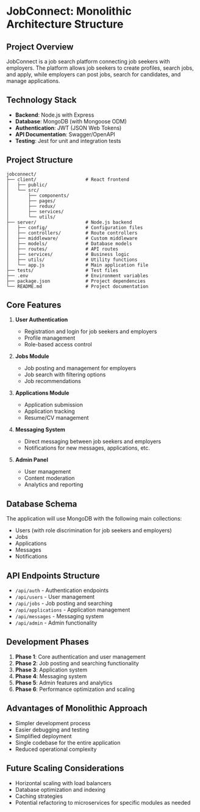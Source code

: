 # JobConnect: Monolithic Architecture Structure

## Project Overview

JobConnect is a job search platform connecting job seekers with employers. The platform allows job seekers to create profiles, search jobs, and apply, while employers can post jobs, search for candidates, and manage applications.

## Technology Stack

- **Backend**: Node.js with Express
- **Database**: MongoDB (with Mongoose ODM)
- **Authentication**: JWT (JSON Web Tokens)
- **API Documentation**: Swagger/OpenAPI
- **Testing**: Jest for unit and integration tests

## Project Structure

```
jobconnect/
├── client/                  # React frontend
│   ├── public/
│   └── src/
│       ├── components/
│       ├── pages/
│       ├── redux/
│       ├── services/
│       └── utils/
├── server/                  # Node.js backend
│   ├── config/              # Configuration files
│   ├── controllers/         # Route controllers
│   ├── middleware/          # Custom middleware
│   ├── models/              # Database models
│   ├── routes/              # API routes
│   ├── services/            # Business logic
│   ├── utils/               # Utility functions
│   └── app.js               # Main application file
├── tests/                   # Test files
├── .env                     # Environment variables
├── package.json             # Project dependencies
└── README.md                # Project documentation
```

## Core Features

1. **User Authentication**

   - Registration and login for job seekers and employers
   - Profile management
   - Role-based access control

2. **Jobs Module**

   - Job posting and management for employers
   - Job search with filtering options
   - Job recommendations

3. **Applications Module**

   - Application submission
   - Application tracking
   - Resume/CV management

4. **Messaging System**

   - Direct messaging between job seekers and employers
   - Notifications for new messages, applications, etc.

5. **Admin Panel**
   - User management
   - Content moderation
   - Analytics and reporting

## Database Schema

The application will use MongoDB with the following main collections:

- Users (with role discrimination for job seekers and employers)
- Jobs
- Applications
- Messages
- Notifications

## API Endpoints Structure

- `/api/auth` - Authentication endpoints
- `/api/users` - User management
- `/api/jobs` - Job posting and searching
- `/api/applications` - Application management
- `/api/messages` - Messaging system
- `/api/admin` - Admin functionality

## Development Phases

1. **Phase 1**: Core authentication and user management
2. **Phase 2**: Job posting and searching functionality
3. **Phase 3**: Application system
4. **Phase 4**: Messaging system
5. **Phase 5**: Admin features and analytics
6. **Phase 6**: Performance optimization and scaling

## Advantages of Monolithic Approach

- Simpler development process
- Easier debugging and testing
- Simplified deployment
- Single codebase for the entire application
- Reduced operational complexity

## Future Scaling Considerations

- Horizontal scaling with load balancers
- Database optimization and indexing
- Caching strategies
- Potential refactoring to microservices for specific modules as needed
